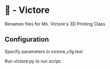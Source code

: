 # :woman: - Victore
Renames files for Ms. Victore's 3D Printing Class 
## Configuration
Specify parameters in victore_cfg.text

Run victore.py to run script. 